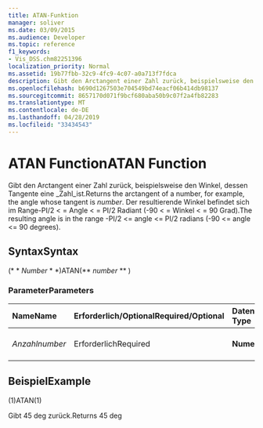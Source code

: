 ```yaml
---
title: ATAN-Funktion
manager: soliver
ms.date: 03/09/2015
ms.audience: Developer
ms.topic: reference
f1_keywords:
- Vis_DSS.chm82251396
localization_priority: Normal
ms.assetid: 19b77fbb-32c9-4fc9-4c07-a0a713f7fdca
description: Gibt den Arctangent einer Zahl zurück, beispielsweise den Winkel, dessen Tangente eine Zahl ist. Der resultierende Winkel befindet sich im Range-PI/2 < = Angle < = PI/2 Radiant (-90 < = Winkel < = 90 Grad).
ms.openlocfilehash: b690d1267503e704549bd74eacf06b414db98137
ms.sourcegitcommit: 8657170d071f9bcf680aba50b9c07f2a4fb82283
ms.translationtype: MT
ms.contentlocale: de-DE
ms.lasthandoff: 04/28/2019
ms.locfileid: "33434543"
---
```

# <a name="atan-function"></a><span data-ttu-id="511ba-104">ATAN Function</span><span class="sxs-lookup"><span data-stu-id="511ba-104">ATAN Function</span></span>

<span data-ttu-id="511ba-105">Gibt den Arctangent einer Zahl zurück, beispielsweise den Winkel, dessen Tangente eine _Zahl_ist.</span><span class="sxs-lookup"><span data-stu-id="511ba-105">Returns the arctangent of a number, for example, the angle whose tangent is  _number_.</span></span> <span data-ttu-id="511ba-106">Der resultierende Winkel befindet sich im Range-PI/2 < = Angle < = PI/2 Radiant (-90 < = Winkel < = 90 Grad).</span><span class="sxs-lookup"><span data-stu-id="511ba-106">The resulting angle is in the range -PI/2 <= angle <= PI/2 radians (-90 <= angle <= 90 degrees).</span></span> 
  
## <a name="syntax"></a><span data-ttu-id="511ba-107">Syntax</span><span class="sxs-lookup"><span data-stu-id="511ba-107">Syntax</span></span>

<span data-ttu-id="511ba-108">(\* \* *Number* \* \*)</span><span class="sxs-lookup"><span data-stu-id="511ba-108">ATAN(\*\* *number* \*\* )</span></span> 
  
### <a name="parameters"></a><span data-ttu-id="511ba-109">Parameter</span><span class="sxs-lookup"><span data-stu-id="511ba-109">Parameters</span></span>

|<span data-ttu-id="511ba-110">**Name**</span><span class="sxs-lookup"><span data-stu-id="511ba-110">**Name**</span></span>|<span data-ttu-id="511ba-111">**Erforderlich/Optional**</span><span class="sxs-lookup"><span data-stu-id="511ba-111">**Required/Optional**</span></span>|<span data-ttu-id="511ba-112">**Datentyp**</span><span class="sxs-lookup"><span data-stu-id="511ba-112">**Data Type**</span></span>|<span data-ttu-id="511ba-113">**Beschreibung**</span><span class="sxs-lookup"><span data-stu-id="511ba-113">**Description**</span></span>|
|:-----|:-----|:-----|:-----|
| <span data-ttu-id="511ba-114">_Anzahl_</span><span class="sxs-lookup"><span data-stu-id="511ba-114">_number_</span></span> <br/> |<span data-ttu-id="511ba-115">Erforderlich</span><span class="sxs-lookup"><span data-stu-id="511ba-115">Required</span></span>  <br/> |<span data-ttu-id="511ba-116">**Numeric**</span><span class="sxs-lookup"><span data-stu-id="511ba-116">**Numeric**</span></span> <br/> |<span data-ttu-id="511ba-117">Der Tangens des Winkels.</span><span class="sxs-lookup"><span data-stu-id="511ba-117">The tangent of the angle.</span></span>  <br/> |
   
## <a name="example"></a><span data-ttu-id="511ba-118">Beispiel</span><span class="sxs-lookup"><span data-stu-id="511ba-118">Example</span></span>

<span data-ttu-id="511ba-119">(1)</span><span class="sxs-lookup"><span data-stu-id="511ba-119">ATAN(1)</span></span> 
  
<span data-ttu-id="511ba-120">Gibt 45 deg zurück.</span><span class="sxs-lookup"><span data-stu-id="511ba-120">Returns 45 deg</span></span> 
  

